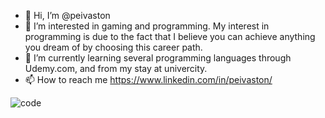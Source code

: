 - 👋 Hi, I’m @peivaston
- 👀 I’m interested in gaming and programming. My interest in programming is due to the fact that I believe you can achieve anything you dream of by choosing this career path.
- 🌱 I’m currently learning several programming languages through Udemy.com, and from my stay at univercity.
- 📫 How to reach me https://www.linkedin.com/in/peivaston/


![code](https://user-images.githubusercontent.com/43038906/124948142-ba063680-e010-11eb-95c8-141b759e9ad8.gif)


<!---
peivaston/peivaston is a ✨ special ✨ repository because its `README.md` (this file) appears on your GitHub profile.
You can click the Preview link to take a look at your changes.
--->
